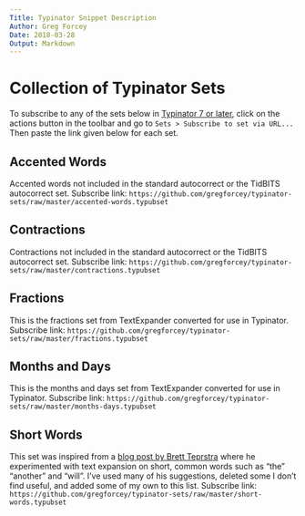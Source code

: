 ```yaml
---
Title: Typinator Snippet Description
Author: Greg Forcey
Date: 2018-03-28
Output: Markdown
---
```

# Collection of Typinator Sets

To subscribe to any of the sets below in [Typinator 7 or later](http://www.ergonis.com/products/typinator/), click on the actions button in the toolbar and go to `Sets > Subscribe to set via URL...` Then paste the link given below for each set.

## Accented Words
Accented words not included in the standard autocorrect or the TidBITS autocorrect set. 
Subscribe link: `https://github.com/gregforcey/typinator-sets/raw/master/accented-words.typubset`

## Contractions
Contractions not included in the standard autocorrect or the TidBITS autocorrect set. 
Subscribe link: `https://github.com/gregforcey/typinator-sets/raw/master/contractions.typubset`

## Fractions
This is the fractions set from TextExpander converted for use in Typinator. 
Subscribe link: `https://github.com/gregforcey/typinator-sets/raw/master/fractions.typubset`

## Months and Days
This is the months and days set from TextExpander converted for use in Typinator. 
Subscribe link: `https://github.com/gregforcey/typinator-sets/raw/master/months-days.typubset`

## Short Words
This set was inspired from a [blog post by Brett Teprstra](http://brettterpstra.com/2017/05/31/minimalist-text-expansions-a-textexpander-experiment/) where he  experimented with text expansion on short, common words such as “the” “another” and “will”. I’ve used many of his suggestions, deleted some I don’t find useful, and added some of my own to this list. 
Subscribe link: `https://github.com/gregforcey/typinator-sets/raw/master/short-words.typubset`
